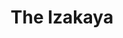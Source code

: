 ---
layout: place
title: "The Izakaya"
permalink: /illinois/chicago/the-izakaya.html
stateAbbr: IL
stateName: Illinois
cityName: Chicago
seo:
  name: "The Izakaya"
  type: Restaurant
  links: null
description: "The Izakaya serves delicious sushi in Chicago, Illinois. Try fresh Japanese dishes for a great dining experience. "
place_id: ChIJv_dV1nQtDogRJCh0JitYWmM
photos:
  - name: >-
      places/ChIJv_dV1nQtDogRJCh0JitYWmM/photos/AeeoHcJMJ9ZbBXP6E5uBAnxFUQFpR172bbxeH980fBlX9AfqAiamNBAR0YyJYZBt08tfiRqM3nJsnQ3b2DVqeZt8M4RwVCeGXAm4GffFI8OGY_t5kTfuI2kbCcE0Ph-lePR6qrSpT6iDvxmzTq3wBq29M3nYY4FzkE5b_bAMcaM-b722ZirOREkmDNejbkWvR-yr6ZAkBMnFMM1080rCQDX-tomVtpb2GeOphH-dqxDtd8AsV9x5PY1oOaOVmuntuGB6hKvnYRUg5T5aJA3Ka895vCphJydm_jr9pQmOpZd99TgtIg
    widthPx: 4800
    heightPx: 3200
    authorAttributions:
      - displayName: The Izakaya
        uri: https://maps.google.com/maps/contrib/102100208121960786463
        photoUri: >-
          https://lh3.googleusercontent.com/a/ACg8ocIdJgaEJ5AP8n_epeHNDg6vrjWw_ZmApWpwMXFATTbKa-RPaQ=s100-p-k-no-mo
    flagContentUri: >-
      https://www.google.com/local/imagery/report/?cb_client=maps_api_places.places_api&image_key=!1e10!2sAF1QipObq1MNM-ux7GMkxRbVwH-2IgKgIx1Na4pZd3Ys&hl=en-US
    googleMapsUri: >-
      https://www.google.com/maps/place//data=!3m4!1e2!3m2!1sAF1QipObq1MNM-ux7GMkxRbVwH-2IgKgIx1Na4pZd3Ys!2e10!4m2!3m1!1s0x880e2d74d655f7bf:0x635a582b26742824
  - name: >-
      places/ChIJv_dV1nQtDogRJCh0JitYWmM/photos/AeeoHcLwmp2YGE4JvdHSGtFQp75mdYNJuRkB9mBsr13Ow20E9LakfrJssW1wttGdU_foaM2TBk5qMRtzYQSOAELW-pCawcoCuDjNWood5BX6yXdoOFJvphs0Miy8U6Hgnbx14Sa6iE0qBybXW0a0n9zTju6VcOOm_ZTl6FviOR7ucIi--7yGOltWwFrYTnUyY1MyfSHqX73YcDO4vChh8pJfT1f_V6-wZCM2YayCOUDHj49MA4XmHrV6EB1lytEvM4TnRg3k3RjW8wOD0GUl7BfeddIFg5iCHk8PsfIbAuBPEpxgYA
    widthPx: 4371
    heightPx: 3497
    authorAttributions:
      - displayName: The Izakaya
        uri: https://maps.google.com/maps/contrib/102100208121960786463
        photoUri: >-
          https://lh3.googleusercontent.com/a/ACg8ocIdJgaEJ5AP8n_epeHNDg6vrjWw_ZmApWpwMXFATTbKa-RPaQ=s100-p-k-no-mo
    flagContentUri: >-
      https://www.google.com/local/imagery/report/?cb_client=maps_api_places.places_api&image_key=!1e10!2sAF1QipND5Ojn00f3BxerJug697l2ra6U0Zom4z3JO9PG&hl=en-US
    googleMapsUri: >-
      https://www.google.com/maps/place//data=!3m4!1e2!3m2!1sAF1QipND5Ojn00f3BxerJug697l2ra6U0Zom4z3JO9PG!2e10!4m2!3m1!1s0x880e2d74d655f7bf:0x635a582b26742824
  - name: >-
      places/ChIJv_dV1nQtDogRJCh0JitYWmM/photos/AeeoHcJqci2lIirpVB3_NXMHOdYoLBVh6myEAh-Ze-uBxnqclb9tN-yuGQzyhRt1ll61PM3plKAcYTjpW5_KhzXyNS9OfqUa9BHCa0_6TQ8RgAVAZb-5-tJkf0CayWA_pX6nCVg1IrSgjrXX2VJyjNAhFYf5NENbIZqhf6rT-nC41M2KNbJ6AiZ9_Qd2jXHFTDcOp5mL3EEPu911GmIw6wFAiKJcMNzYhf3wUHR8wU_cCEhLNBiYNcWCQjotXLkbSGs08-3Hm7I5nrDKJUVqY6jBntUKRVJaZzhh5J7TZX3eWwyd4bERLV6fKmbY0qpXUDTFoUcn69_r9qPlHlbeGQW6OkCOleM9ViEo9CqPsyNu59GbUVJAlJBTcaOzBfm-uP8huDSSrIsnly26m0ED8X5-bGxzJUov42RYg2vAMm7aaGAyWg
    widthPx: 4800
    heightPx: 3600
    authorAttributions:
      - displayName: Fiona Chen
        uri: https://maps.google.com/maps/contrib/100692384680203920701
        photoUri: >-
          https://lh3.googleusercontent.com/a-/ALV-UjVq68WstfxKawL0u01msxXsIrcei65ENKtBFSdE49Bl1Op5NtgJ=s100-p-k-no-mo
    flagContentUri: >-
      https://www.google.com/local/imagery/report/?cb_client=maps_api_places.places_api&image_key=!1e10!2sCIHM0ogKEICAgMDI3PvQZg&hl=en-US
    googleMapsUri: >-
      https://www.google.com/maps/place//data=!3m4!1e2!3m2!1sCIHM0ogKEICAgMDI3PvQZg!2e10!4m2!3m1!1s0x880e2d74d655f7bf:0x635a582b26742824
  - name: >-
      places/ChIJv_dV1nQtDogRJCh0JitYWmM/photos/AeeoHcKF-Ty1xjt8pbVmexVjwbGCK9zkkvEM3qxv9Tftn3re9cu-GIwjidE-F7Gv6eBB2K2HggMphl2HWFWAoLvC3L-S_kQ2bKKMzjJqyjP9NHmc1LqH3QcgctYw9qbxNv9x6DefKauy0GvJW-iwe9VzOZOW6xQTRsSgkkfEFc6618UCHtyMSVoJ5imeSO0Naz2K1WsWbTqrrsbjhU1JmA2VOpRjI05LTni0tED5Zy4Hv2GdpTNW73FkqaxDTZTNEc_SVUR_QjYmLmRoUBq08RkgIMaTRyRDdgX5kx3hfwRNytra8cNj8ieV-fooZJyNFRo304ymzHK1P8kFK12PVMSusZrN1MqbDA_VOwsPE7qTyqiM5MtLjsbiO9aMZWQo9OdMg02jbZRYxKnBS_yugZAkktdHYy-k_lRpjdrqUYUnoijU3oQ
    widthPx: 4800
    heightPx: 3600
    authorAttributions:
      - displayName: Hugo L
        uri: https://maps.google.com/maps/contrib/115487031866163777543
        photoUri: >-
          https://lh3.googleusercontent.com/a/ACg8ocKAhFf5TKW9dt7cpanmLdwbcCgk8PCSyhKbGfpp6jf04SauK-CN=s100-p-k-no-mo
    flagContentUri: >-
      https://www.google.com/local/imagery/report/?cb_client=maps_api_places.places_api&image_key=!1e10!2sCIHM0ogKEICAgICPxPXP4QE&hl=en-US
    googleMapsUri: >-
      https://www.google.com/maps/place//data=!3m4!1e2!3m2!1sCIHM0ogKEICAgICPxPXP4QE!2e10!4m2!3m1!1s0x880e2d74d655f7bf:0x635a582b26742824
  - name: >-
      places/ChIJv_dV1nQtDogRJCh0JitYWmM/photos/AeeoHcLsn0Xb349zE5OACa5o9E0Z7LL5Dl6IkJLZ4t3UX2MT09IIzOs0doHtwzvrhb57PCvrZOA6PyrAG34iZF1a8tpace18Oko3AP-csoBvsFIdcAiZDgMuk7riZhDaQiDDNyDvCfrK64c9I2N-K8B_pCnANLgl3rKIalBzkk1J07_5fYps_jfKB4HGJ0DDSOwvRb7BJnuIxk9sSpsrfLwL9WIN73Ga3zWSSmFs5viIvxTNT9AXtBke_AAOui5KagMtNwyuMmzbLbjp0NXTtJrb6_-8ZJdwKp6XNd5bIa4gWgUMnL38voO27NjFU0omL-ArFRJiEMeI7rlfwgBcV431QWCHek9Ff4c-ZtUKhM-h25SAou-2DzDNykRWWFtvoHiti78_aKjLdN0QrTx-WDKcGUXAyklSYD_2d6foh5dNF7I
    widthPx: 4032
    heightPx: 3024
    authorAttributions:
      - displayName: Maryna Shevchenko
        uri: https://maps.google.com/maps/contrib/108772204750267916079
        photoUri: >-
          https://lh3.googleusercontent.com/a-/ALV-UjVXoI9dGPyvHMJrqs-6wiMRRIp319M3zinwnCdUg-ZRkI4dAkUo=s100-p-k-no-mo
    flagContentUri: >-
      https://www.google.com/local/imagery/report/?cb_client=maps_api_places.places_api&image_key=!1e10!2sCIHM0ogKEICAgICb8cO2RA&hl=en-US
    googleMapsUri: >-
      https://www.google.com/maps/place//data=!3m4!1e2!3m2!1sCIHM0ogKEICAgICb8cO2RA!2e10!4m2!3m1!1s0x880e2d74d655f7bf:0x635a582b26742824
  - name: >-
      places/ChIJv_dV1nQtDogRJCh0JitYWmM/photos/AeeoHcIDMaZh-bnoTgEAyHE5HkoMEf2UpMl66HqIUc79TcD82pq8gK0MPWF56IOuSMigvI15Kchz3ovQSZ2Ou2IbTQk_TuZqjGY0ifzu4RYrUCNoe86ptSbUyWvrsqg42LvSDsOCkiQNBa51U-Nh2PY2oM7hP2NP4bMXiA-RspqOdJi8HaOmFR9GWTlpCthZHlRXEi12MEeKpzYl9W6m03NXoXeNo4rTfKP6TDUqdI_plMNh0h2KNmsR4WjCRCswALUrjItVTT9BBfKj1TP7RCyirld0Rl2IO93i6CuiqpUDraTe5TsVOO31RRzoCPrZlRQQ_eobGx8Ocudf6Wy2Gir0KePuKf7JJhPOYo7bqzzZCE8rpdKrOD0DYasdIoqxaV_U9vcBt6p83CsO-GrlOny0fYvoEUzfOzK-jPtjHDmvr82McWeu
    widthPx: 4000
    heightPx: 2252
    authorAttributions:
      - displayName: Tom Dominikowski
        uri: https://maps.google.com/maps/contrib/110583410426985930279
        photoUri: >-
          https://lh3.googleusercontent.com/a/ACg8ocLDe35rjbASdlIKxsb2MWJhLFTZs-YRFvX0JPqxw5Sx7PX7Ug=s100-p-k-no-mo
    flagContentUri: >-
      https://www.google.com/local/imagery/report/?cb_client=maps_api_places.places_api&image_key=!1e10!2sCIHM0ogKEICAgID_o5HKuQE&hl=en-US
    googleMapsUri: >-
      https://www.google.com/maps/place//data=!3m4!1e2!3m2!1sCIHM0ogKEICAgID_o5HKuQE!2e10!4m2!3m1!1s0x880e2d74d655f7bf:0x635a582b26742824
  - name: >-
      places/ChIJv_dV1nQtDogRJCh0JitYWmM/photos/AeeoHcI1B33vCon957e-FjB28USXQ2EbozDiUHOEFPtRNi3jA28-s1bmtxV-eQYHVy8m7gPKcAKrDKc-kaMiMw3iL62aM9RYKQMIy4OTzccDytI9MZDFUTQiyoaZkFLYovruWCxkS7ej8SYEfFyep2bGsj82SSRcpUIPXWkBg_EnqTVzFxgAGis0fZXcaFl916MfRm7jiM9qJHeQohtthEXEt27umiEF0r5lvQ4--018jTjm2sTra9CmAPgR4QNwCZxkioJFhYoDOIwT5nEXON086YUv_kJbBhjiubV_hcuF29qMgtOvUU7plXaOZJsNChf9ufMv8mn9RPrTvpmeRB7GC5gyFgL60WIt40X6iWB7IScKTQTsZrqb8iezdGGwURHKASjRCt5IKw4LTvvZFZ2wBzDbLFot6KfE2BMoyuwoNSpOxgs
    widthPx: 4032
    heightPx: 3024
    authorAttributions:
      - displayName: Via C
        uri: https://maps.google.com/maps/contrib/105521686013103267137
        photoUri: >-
          https://lh3.googleusercontent.com/a-/ALV-UjU3w0W1UerOg81y7308CmPrGw-iF09-HL1D5FNcMeUQFQxEfU-r=s100-p-k-no-mo
    flagContentUri: >-
      https://www.google.com/local/imagery/report/?cb_client=maps_api_places.places_api&image_key=!1e10!2sCIHM0ogKEICAgMCw-YnU4QE&hl=en-US
    googleMapsUri: >-
      https://www.google.com/maps/place//data=!3m4!1e2!3m2!1sCIHM0ogKEICAgMCw-YnU4QE!2e10!4m2!3m1!1s0x880e2d74d655f7bf:0x635a582b26742824
  - name: >-
      places/ChIJv_dV1nQtDogRJCh0JitYWmM/photos/AeeoHcI4JfziK7EU5UYeBpqJIizoaNVrCNuhIXZtSzf--BYtOxkJHkH7a2U0k5mQHyQsGiH2oH4_-ICatCqO3QvKH66HM-ctiV8-MtzZi4a4Hkk8SuK03NWZFPEs5Q3Dnvcsv_u8HVeRc-J8Mxo9bvfCk2CiSZkZyKBmi1ICbR2BXbcFY7IaALREKgZeMw3Oh02TS_960FKBNfZTkkvTF09hzsKRSIkG5nTbHRD2tnkzEGdtcwhgPZjV7SMbFgZey9QSXkBEGFrEDd6QUiIibcaAQ1RW0comsSrTCaBewo0eVb7AqT5swLbpDb_jWXtnKMDjtd2J0LRFh8K1x0AYvCYfmN9l6IF5GBN8eDArWwa9szCxau9kIfEZEqmjhXKL6sC4GsL2hhS5EFoZcIgO3PuFJcFEhX3-VW6UnOpl8mA8fdq_Cg
    widthPx: 2754
    heightPx: 2754
    authorAttributions:
      - displayName: Amy T.
        uri: https://maps.google.com/maps/contrib/106865953267899275876
        photoUri: >-
          https://lh3.googleusercontent.com/a/ACg8ocI9tmzLb3N-d3r15K636u7er3QQHh9scc9cZ70lObn-5zMvP04=s100-p-k-no-mo
    flagContentUri: >-
      https://www.google.com/local/imagery/report/?cb_client=maps_api_places.places_api&image_key=!1e10!2sCIHM0ogKEICAgIDL36rVRQ&hl=en-US
    googleMapsUri: >-
      https://www.google.com/maps/place//data=!3m4!1e2!3m2!1sCIHM0ogKEICAgIDL36rVRQ!2e10!4m2!3m1!1s0x880e2d74d655f7bf:0x635a582b26742824
  - name: >-
      places/ChIJv_dV1nQtDogRJCh0JitYWmM/photos/AeeoHcLZHm-KIBYuM9HHrbTFTahOBvzBbvNaW5-HluRMrs6fZUaxe18PvnTRaHzWGuo2uPlNl2Vsz_PdeRB9brzwX-4nl6YY6MkULulRfui3wn_h5PBlSZDEyQkD2HlkR5MDeTrQp0f-n7sVzyuYz4cpaRWngFBx2FIwBTCzn0REYqSWiVI3QZwmBp-UoDoOsn5-JOgxl4UOs7kikpuStBT_N6ZabRemmx60X0AtsXtfDxc6pk4kYASI_L4PNWHVanDbp5gq-0mmPxJHw-A6arGBXZOiFcIn-EGF_nAE_r9a6jX1S_fTmZSeXERaewVvHzBPZJopSKvp-cRlLd9kOQuoB3hcaoCKpVATgswbRpSmpIyQRgTbl2_S7jjyczN0gdYhAKrDZg9-Xyju5qsS2wP3kbLAmIw3Q-1uW4HziTBgUyEsNQ
    widthPx: 3024
    heightPx: 4032
    authorAttributions:
      - displayName: N S
        uri: https://maps.google.com/maps/contrib/104364133218247901337
        photoUri: >-
          https://lh3.googleusercontent.com/a-/ALV-UjW-CNkiNPFn9b405QvkSiDmb-lPQmxYGFZkKK-jTJuUPqpCZhMi=s100-p-k-no-mo
    flagContentUri: >-
      https://www.google.com/local/imagery/report/?cb_client=maps_api_places.places_api&image_key=!1e10!2sCIHM0ogKEICAgICXuvLvBw&hl=en-US
    googleMapsUri: >-
      https://www.google.com/maps/place//data=!3m4!1e2!3m2!1sCIHM0ogKEICAgICXuvLvBw!2e10!4m2!3m1!1s0x880e2d74d655f7bf:0x635a582b26742824
  - name: >-
      places/ChIJv_dV1nQtDogRJCh0JitYWmM/photos/AeeoHcLS85Rs0PcChz6r2y9aqnmviL50MUqlmubVmzAjoRtLvaNBUaL1CdnZ4b2u0RF5badVQG2xkqUTlXcF693U7ZxfVzorSOdGE-ss7sxO2diuq8ki4qPlQpgFPRH3IpmcMxcbzrA_XBR-k_B5uvsHL0zbtK4R0w6VfO35cmO0IAlwg2L7Ytq4ckrLRkM58fnM5abN2U98xLCRLEWWJmMZ36e6fsUIeg8sglNF4S887sjG0rmK9wfqDmkFs0u2IdBALpQhSZLtmAByNyobqJTtRiiNR9mOlmTKB0Tk89K6bASO7ZGSxgaiXI1u1Y4QxyUO_NR7sXtLwTrKW0uo3vek__W8FAw2kpov_s3zcva51Cwc5XpUhWndIyHFGTuM_pIR7twJKkq-oecs3p0hpTVGD6CORkc0975gOTdnLunSob-ZsNU
    widthPx: 3600
    heightPx: 4800
    authorAttributions:
      - displayName: Matthew Litchfield
        uri: https://maps.google.com/maps/contrib/108668118493181441732
        photoUri: >-
          https://lh3.googleusercontent.com/a-/ALV-UjV4Xn4vU2kLLDpGOTV3U6kdn2CeGLAWybk-btJLqSzxKgqat0Ao=s100-p-k-no-mo
    flagContentUri: >-
      https://www.google.com/local/imagery/report/?cb_client=maps_api_places.places_api&image_key=!1e10!2sCIHM0ogKEICAgICzqeTw3QE&hl=en-US
    googleMapsUri: >-
      https://www.google.com/maps/place//data=!3m4!1e2!3m2!1sCIHM0ogKEICAgICzqeTw3QE!2e10!4m2!3m1!1s0x880e2d74d655f7bf:0x635a582b26742824
address: Lower Level, 820 W Lake St, Chicago, IL 60607, USA
street: Lower Level, 820 W Lake St
city: Chicago
state: IL
zip: '60607'
country: USA
neighborhood: Fulton Market District
latitude: '41.885886'
longitude: '-87.648450'
accessibility_options:
  wheelchairAccessibleEntrance: true
  wheelchairAccessibleRestroom: true
  wheelchairAccessibleSeating: true
business_status: OPERATIONAL
name: The Izakaya
google_maps_links:
  directionsUri: >-
    https://www.google.com/maps/dir//''/data=!4m7!4m6!1m1!4e2!1m2!1m1!1s0x880e2d74d655f7bf:0x635a582b26742824!3e0
  placeUri: https://maps.google.com/?cid=7159131500010809380
  writeAReviewUri: >-
    https://www.google.com/maps/place//data=!4m3!3m2!1s0x880e2d74d655f7bf:0x635a582b26742824!12e1
  reviewsUri: >-
    https://www.google.com/maps/place//data=!4m4!3m3!1s0x880e2d74d655f7bf:0x635a582b26742824!9m1!1b1
  photosUri: >-
    https://www.google.com/maps/place//data=!4m3!3m2!1s0x880e2d74d655f7bf:0x635a582b26742824!10e5
primary_type: Japanese Restaurant
opening_hours:
  regular: null
  current: null
secondary_opening_hours:
  regular:
    weekdayDescriptions: null
    type: null
  current:
    weekdayDescriptions: null
    type: null
phone: null
price_level: null
price_range: null
rating: null
rating_count: 0
website: null
reviews: null
parking_options: null
payment_options: null
allow_dogs: null
curbside_pickup: null
delivery: null
dine_in: null
good_for_children: null
good_for_groups: null
good_for_sports: null
live_music: null
menu_for_children: null
outdoor_seating: null
reservable: null
restroom: null
serves_beer: null
serves_breakfast: null
serves_brunch: null
serves_cocktails: null
serves_coffee: null
serves_dinner: null
serves_dessert: null
serves_lunch: null
serves_vegetarian_food: null
serves_wine: null
takeout: null
update_category: essentials
summary: null

---
